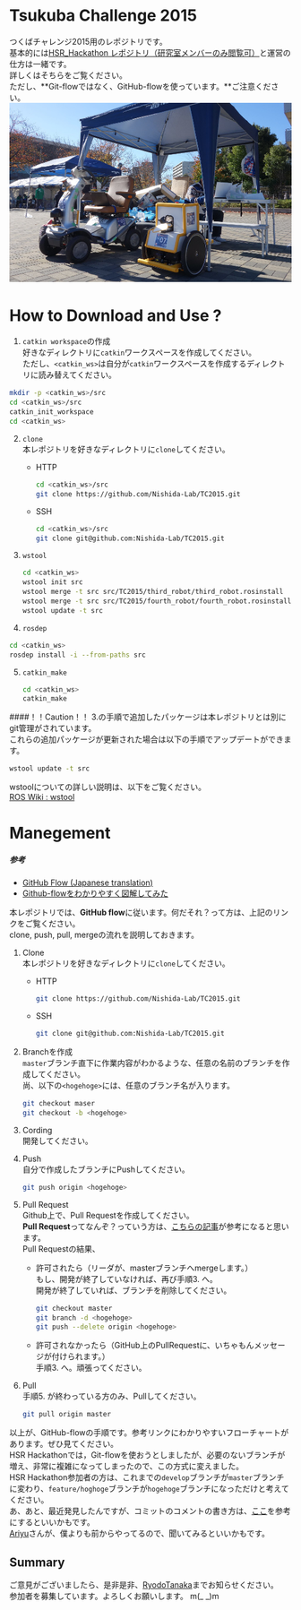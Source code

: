 # Tsukuba Challenge 2015
つくばチャレンジ2015用のレポジトリです。  
基本的には[HSR_Hackathon レポジトリ（研究室メンバーのみ閲覧可）](http://github.com/Nishida-Lab/HSR-Hackathon)と運営の仕方は一緒です。  
詳しくはそちらをご覧ください。  
ただし、**Git-flowではなく、GitHub-flowを使っています。**ご注意ください。
![TC2014](.image/tc2014.jpg)

# How to Download and Use ?
1. `catkin workspace`の作成  
  好きなディレクトリに`catkin`ワークスペースを作成してください。  
  ただし、`<catkin_ws>`は自分が`catkin`ワークスペースを作成するディレクトリに読み替えてください。  
  ```bash
  mkdir -p <catkin_ws>/src
  cd <catkin_ws>/src
  catkin_init_workspace
  cd <catkin_ws>
  ```

2. `clone`  
   本レポジトリを好きなディレクトリに`clone`してください。  
   - HTTP
	 ```bash
	 cd <catkin_ws>/src
	 git clone https://github.com/Nishida-Lab/TC2015.git
	 ```

	- SSH
	  ```bash
	  cd <catkin_ws>/src
	  git clone git@github.com:Nishida-Lab/TC2015.git
	  ```

3. `wstool`  
   ```bash
   cd <catkin_ws>
   wstool init src
   wstool merge -t src src/TC2015/third_robot/third_robot.rosinstall
   wstool merge -t src src/TC2015/fourth_robot/fourth_robot.rosinstall
   wstool update -t src
   ```

4. `rosdep`  
  ```bash
  cd <catkin_ws>
  rosdep install -i --from-paths src
  ```

5. `catkin_make`  
   ```bash
   cd <catkin_ws>
   catkin_make
   ```

####！！Caution！！
3.の手順で追加したパッケージは本レポジトリとは別にgit管理がされています。  
これらの追加パッケージが更新された場合は以下の手順でアップデートができます。  
```bash
wstool update -t src
```
wstoolについての詳しい説明は、以下をご覧ください。  
[ROS Wiki : wstool](http://wiki.ros.org/wstool)

# Manegement
##### 参考
- [GitHub Flow (Japanese translation)](https://gist.github.com/Gab-km/3705015)
- [Github-flowをわかりやすく図解してみた](http://b.pyar.bz/blog/2014/01/22/github-flow/)

本レポジトリでは、**GitHub flow**に従います。何だそれ？って方は、上記のリンクをご覧ください。  
clone, push, pull, mergeの流れを説明しておきます。  

1. Clone  
   本レポジトリを好きなディレクトリに`clone`してください。  
   - HTTP
	 ```bash
	 git clone https://github.com/Nishida-Lab/TC2015.git
	 ```

	- SSH
	  ```bash
	  git clone git@github.com:Nishida-Lab/TC2015.git
	  ```

2. Branchを作成  
   `master`ブランチ直下に作業内容がわかるような、任意の名前のブランチを作成してください。  
   尚、以下の`<hogehoge>`には、任意のブランチ名が入ります。  
   ```bash
   git checkout maser
   git checkout -b <hogehoge>
   ```

3. Cording  
   開発してください。  

4. Push  
   自分で作成したブランチにPushしてください。  
   ```bash
   git push origin <hogehoge>
   ```

5. Pull Request  
   Github上で、Pull Requestを作成してください。  
   **Pull Request**ってなんぞ？っていう方は、[こちらの記事](http://qiita.com/samurairunner/items/7442521bce2d6ac9330b)が参考になると思います。  
   Pull Requestの結果、
   - 許可されたら（リーダが、masterブランチへmergeします。）  
	 もし、開発が終了していなければ、再び手順3. へ。  
	 開発が終了していれば、ブランチを削除してください。
	 ```bash
	 git checkout master
	 git branch -d <hogehoge>
	 git push --delete origin <hogehoge>
	 ```

	- 許可されなかったら（GitHub上のPullRequestに、いちゃもんメッセージが付けられます。）  
	手順3. へ。頑張ってください。

6. Pull  
   手順5. が終わっている方のみ、Pullしてください。  
   ```bash
   git pull origin master
   ```

以上が、GitHub-flowの手順です。参考リンクにわかりやすいフローチャートがあります。ぜひ見てください。  
HSR Hackathonでは，Git-flowを使おうとしましたが、必要のないブランチが増え、非常に複雑になってしまったので、この方式に変えました。  
HSR Hackathon参加者の方は、これまでの`develop`ブランチが`master`ブランチに変わり、`feature/hoghoge`ブランチが`hogehoge`ブランチになっただけと考えてください。  
あ、あと、最近発見したんですが、コミットのコメントの書き方は、[ここ](http://qiita.com/itosho/items/9565c6ad2ffc24c09364)を参考にするといいかもです。  
[Ariyu](http://github.com/Ariyu)さんが、僕よりも前からやってるので、聞いてみるといいかもです。  

## Summary
ご意見がございましたら、是非是非、[RyodoTanaka](http://github.com/Ryodotanaka)までお知らせください。  
参加者を募集しています。よろしくお願いします。 m(_ _)m
